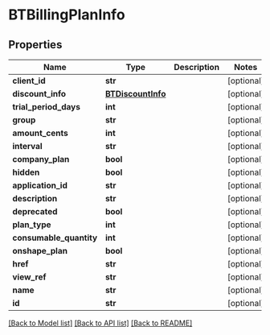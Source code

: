 # BTBillingPlanInfo

## Properties
Name | Type | Description | Notes
------------ | ------------- | ------------- | -------------
**client_id** | **str** |  | [optional] 
**discount_info** | [**BTDiscountInfo**](BTDiscountInfo.md) |  | [optional] 
**trial_period_days** | **int** |  | [optional] 
**group** | **str** |  | [optional] 
**amount_cents** | **int** |  | [optional] 
**interval** | **str** |  | [optional] 
**company_plan** | **bool** |  | [optional] 
**hidden** | **bool** |  | [optional] 
**application_id** | **str** |  | [optional] 
**description** | **str** |  | [optional] 
**deprecated** | **bool** |  | [optional] 
**plan_type** | **int** |  | [optional] 
**consumable_quantity** | **int** |  | [optional] 
**onshape_plan** | **bool** |  | [optional] 
**href** | **str** |  | [optional] 
**view_ref** | **str** |  | [optional] 
**name** | **str** |  | [optional] 
**id** | **str** |  | [optional] 

[[Back to Model list]](../README.md#documentation-for-models) [[Back to API list]](../README.md#documentation-for-api-endpoints) [[Back to README]](../README.md)


